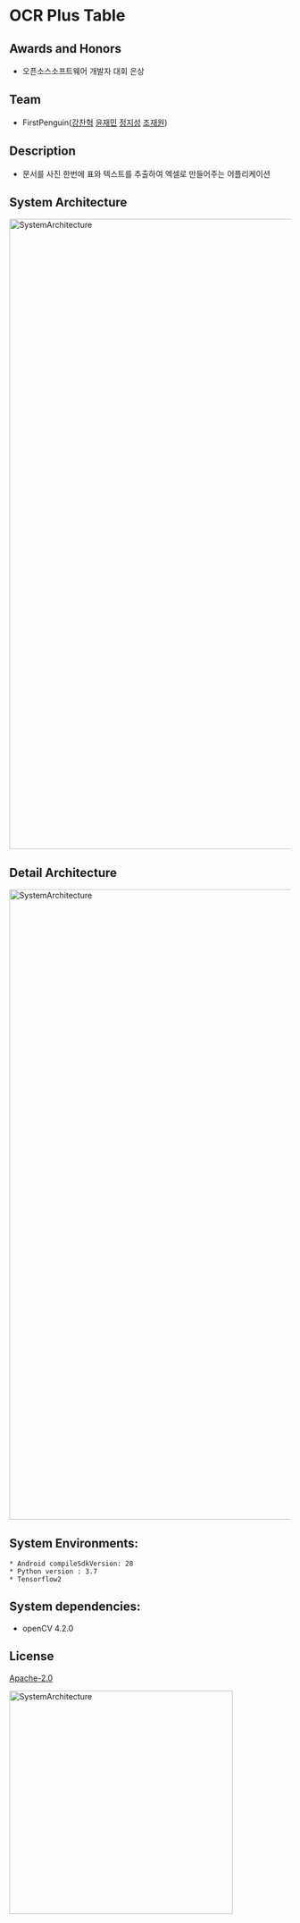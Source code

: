 # OCR Plus Table

## Awards and Honors
* 오픈소스소프트웨어 개발자 대회 은상

## Team
* FirstPenguin([강찬혁](https://github.com/CHkkang) [윤재민](https://github.com/JaeMinYooon) [정지성](https://github.com/Jeongjibsa) [조재원](https://github.com/jaaaewon))

## Description
* 문서를 사진 한번에 표와 텍스트를 추출하여 엑셀로 만들어주는 어플리케이션

## System Architecture
<img width="1128" alt="SystemArchitecture" src="https://user-images.githubusercontent.com/52397398/105130589-ab8f9580-5b2a-11eb-89c8-984564e0c7ae.jpg">

## Detail Architecture
<img width="1128" alt="SystemArchitecture" src="https://user-images.githubusercontent.com/52397398/105130593-acc0c280-5b2a-11eb-9de2-69d3dc53cb3c.jpg">


## System Environments:

	* Android compileSdkVersion: 28
	* Python version : 3.7
	* Tensorflow2

## System dependencies:

  * openCV 4.2.0
  
## License
[Apache-2.0](https://choosealicense.com/licenses/apache-2.0/)


<img width="400" alt="SystemArchitecture" src="https://user-images.githubusercontent.com/52397398/105131585-8ef45d00-5b2c-11eb-926d-23a8d21662cd.jpg">
